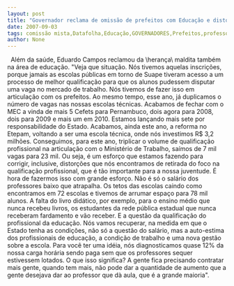 ```yaml
---
layout: post
title: "Governador reclama de omissão de prefeitos com Educação e distorções na folha dos professores "
date: 2007-09-03
tags: comissão mista,Datafolha,Educação,GOVERNADORES,Prefeitos,professores
author: None
---
```

&nbsp;
Al&eacute;m da sa&uacute;de, Eduardo Campos reclamou da \heran&ccedil;a\ maldita tamb&eacute;m na &aacute;rea de educa&ccedil;&atilde;o. 
&quot;Veja que situa&ccedil;&atilde;o. N&oacute;s tivemos aquelas inscri&ccedil;&otilde;es, porque jamais as escolas p&uacute;blicas em torno de Suape tiveram acesso a um processo de melhor qualifica&ccedil;&atilde;o para que os alunos pudessem disputar uma vaga no mercado de trabalho. N&oacute;s tivemos de fazer isso em articula&ccedil;&atilde;o com os prefeitos. Ao mesmo tempo, esse ano, j&aacute; duplicamos o n&uacute;mero de vagas nas nossas escolas&nbsp;t&eacute;cnicas. Acabamos de fechar com o MEC a vinda de mais 5 Cefets para Pernambuco, dois agora para 2008, dois para 2009 e mais um em 2010. 
Estamos lan&ccedil;ando mais sete por responsabilidade do Estado. Acabamos, ainda este ano, a reforma no Etepam, voltando a ser uma escola t&eacute;cnica, onde n&oacute;s investimos R$ 3,2 milh&otilde;es. Conseguimos, para este ano, triplicar o volume de&nbsp;qualifica&ccedil;&atilde;o profissional na articula&ccedil;&atilde;o com o Minist&eacute;rio de Trabalho, sa&iacute;mos de 7 mil vagas para 23 mil. Ou seja, &eacute; um esfor&ccedil;o que estamos fazendo para corrigir, inclusive, distor&ccedil;&otilde;es que n&oacute;s encontramos de retirada do foco na qualifica&ccedil;&atilde;o profissional, que &eacute; t&atilde;o importante para a nossa juventude. &Eacute; hora de fazermos isso com grande esfor&ccedil;o. 
N&atilde;o &eacute; s&oacute; o sal&aacute;rio dos professores baixo que atrapalha. Os tetos das escolas caindo como encontramos em 72 escolas e tivemos de arrumar espa&ccedil;o para 78 mil alunos. A falta do livro did&aacute;tico, por exemplo, para o ensino m&eacute;dio que nunca recebeu livros, os estudantes da rede p&uacute;blica estadual que nunca receberam fardamento e v&atilde;o receber. E a quest&atilde;o da qualifica&ccedil;&atilde;o do profissional da educa&ccedil;&atilde;o. 
N&oacute;s vamos recuperar, na medida em que o Estado tenha as condi&ccedil;&otilde;es, n&atilde;o s&oacute; a quest&atilde;o do sal&aacute;rio, mas a auto-estima dos profissionais de educa&ccedil;&atilde;o, a condi&ccedil;&atilde;o de trabalho e uma nova gest&atilde;o sobre a escola. 
Para voc&ecirc; ter uma id&eacute;ia, n&oacute;s diagnosticamos quase 12% da nossa carga hor&aacute;ria sendo paga sem que os professores sequer estivessem lotados. O que isso significa? A gente fica precisando contratar mais gente, quando tem mais, n&atilde;o pode dar a quantidade de aumento que a gente desejava dar ao professor que d&agrave; aula, que &eacute; a grande maioria&quot;. 
